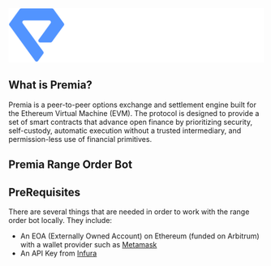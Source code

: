 <p align="center">
  <img src="img/premia.png" alt=''>
</p>

## What is Premia?
Premia is a peer-to-peer options exchange and settlement engine built for the Ethereum Virtual Machine (EVM).
The protocol is designed to provide a set of smart contracts that advance open finance by prioritizing security,
self-custody, automatic execution without a trusted intermediary, and permission-less use of financial primitives.


## Premia Range Order Bot


## PreRequisites
There are several things that are needed in order to work with the range order bot locally.  They include:

- An EOA (Externally Owned Account) on Ethereum (funded on Arbitrum) with a wallet provider such as [Metamask](https://metamask.io/)
- An API Key from [Infura](https://www.infura.io/)